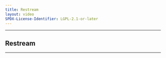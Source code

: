 ```yaml
---
title: Restream
layout: video
SPDX-License-Identifier: LGPL-2.1-or-later
---
```


---

##  Restream

<div class="container">
  <video-js id="my-video" class="vjs-fluid vjs-layout-medium" controls preload="auto" data-setup='{"html5": {"vhs": {"overrideNative": false}}}' poster="https://media.discordapp.net/attachments/1074079942792462478/1082014257161457774/20230306_025643.jpg">
    <source src="https://us-east.restream.love/index.m3u8" type="application/x-mpegurl"/>
  </video-js>
</div>

---
